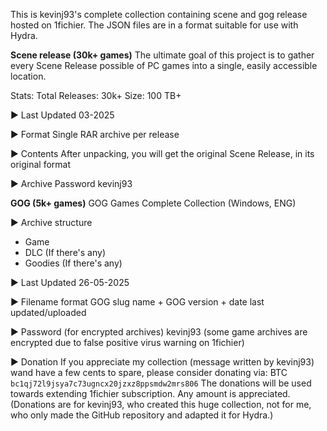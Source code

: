 This is kevinj93's complete collection containing scene and gog release hosted on 1fichier. The JSON files are in a format suitable for use with Hydra.

**Scene release (30k+ games)**
The ultimate goal of this project is to gather every Scene Release possible of PC games into a single, easily accessible location.

Stats:
Total Releases: 30k+
Size: 100 TB+

► Last Updated
03-2025

► Format
Single RAR archive per release

► Contents
After unpacking, you will get the original Scene Release, in its original format

► Archive Password
kevinj93

**GOG (5k+ games)**
GOG Games Complete Collection (Windows, ENG)

► Archive structure
- Game
- DLC (If there's any)
- Goodies (If there's any)

► Last Updated
26-05-2025

► Filename format
GOG slug name + GOG version + date last updated/uploaded

► Password (for encrypted archives)
kevinj93 (some game archives are encrypted due to false positive virus warning on 1fichier)

► Donation
If you appreciate my collection (message written by kevinj93) wand have a few cents to spare,
please consider donating via:
BTC
`bc1qj72l9jsya7c73ugncx20jzxz8ppsmdw2mrs806`
The donations will be used towards extending 1fichier subscription. Any amount is appreciated.
(Donations are for kevinj93, who created this huge collection, not for me,
who only made the GitHub repository and adapted it for Hydra.)